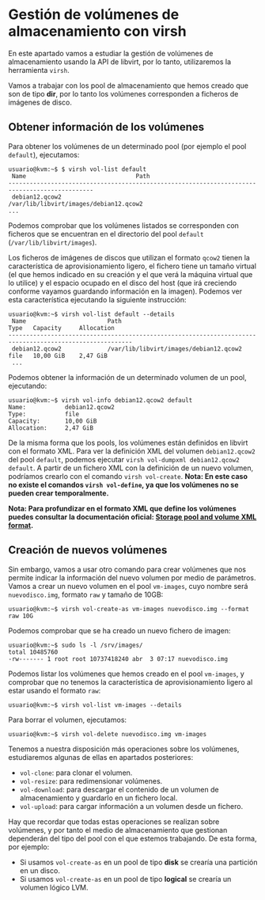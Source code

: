 # Gestión de volúmenes de almacenamiento con virsh

En este apartado vamos a estudiar la gestión de volúmenes de almacenamiento usando la API de libvirt, por lo tanto, utilizaremos la herramienta `virsh`. 

Vamos a trabajar con los pool de almacenamiento que hemos creado que son de tipo **dir**, por lo tanto los volúmenes corresponden a ficheros de imágenes de disco. 

## Obtener información de los volúmenes

Para obtener los volúmenes de un determinado pool (por ejemplo el pool `default`), ejecutamos:

```
usuario@kvm:~$ $ virsh vol-list default
 Name                               Path
----------------------------------------------------------------------------------------------
 debian12.qcow2                     /var/lib/libvirt/images/debian12.qcow2
...
```

Podemos comprobar que los volúmenes listados se corresponden con ficheros que se encuentran en el directorio del pool `default` (`/var/lib/libvirt/images`).

Los ficheros de imágenes de discos que utilizan el formato `qcow2` tienen la característica de aprovisionamiento ligero, el fichero tiene un tamaño virtual (el que hemos indicado en su creación y el que verá la máquina virtual que lo utilice) y el espacio ocupado en el disco del host (que irá creciendo conforme vayamos guardando información en la imagen). Podemos ver esta característica ejecutando la siguiente instrucción:

```
usuario@kvm:~$ virsh vol-list default --details
 Name                       Path                                        Type   Capacity     Allocation
---------------------------------------------------------------------------------------------------------
 debian12.qcow2             /var/lib/libvirt/images/debian12.qcow2      file   10,00 GiB    2,47 GiB
 ...
```

Podemos obtener la información de un determinado volumen de un pool, ejecutando:

```
usuario@kvm:~$ virsh vol-info debian12.qcow2 default
Name:           debian12.qcow2
Type:           file
Capacity:       10,00 GiB
Allocation:     2,47 GiB
```

De la misma forma que los pools, los volúmenes están definidos en libvirt con el formato XML. Para ver la definición XML del volumen `debian12.qcow2` del pool `default`, podemos ejecutar `virsh vol-dumpxml debian12.qcow2 default`. A partir de un fichero XML con la definición de un nuevo volumen, podríamos crearlo con el comando `virsh vol-create`. **Nota: En este caso no existe el comandos `virsh vol-define`, ya que los volúmenes no se pueden crear temporalmente.**

**Nota: Para profundizar en el formato XML que define los volúmenes puedes consultar la documentación oficial: [Storage pool and volume XML format](https://libvirt.org/formatstorage.html).**

## Creación de nuevos volúmenes

Sin embargo, vamos a usar otro comando para crear volúmenes que nos permite indicar la información del nuevo volumen por medio de parámetros. Vamos a crear un nuevo volumen en el pool `vm-images`, cuyo nombre será `nuevodisco.img`, formato `raw` y tamaño de 10GB:

```
usuario@kvm:~$ virsh vol-create-as vm-images nuevodisco.img --format raw 10G 
```

Podemos comprobar que se ha creado un nuevo fichero de imagen:

```
usuario@kvm:~$ sudo ls -l /srv/images/
total 10485760
-rw------- 1 root root 10737418240 abr  3 07:17 nuevodisco.img
```

Podemos listar los volúmenes que hemos creado en el pool `vm-images`, y comprobar que no tenemos la característica de aprovisionamiento ligero al estar usando el formato `raw`:

```
usuario@kvm:~$ virsh vol-list vm-images --details
```

Para borrar el volumen, ejecutamos:

```
usuario@kvm:~$ virsh vol-delete nuevodisco.img vm-images
```

Tenemos a nuestra disposición más operaciones sobre los volúmenes, estudiaremos algunas de ellas en apartados posteriores: 

* `vol-clone`: para clonar el volumen.
* `vol-resize`: para redimensionar volúmenes.
* `vol-download`: para descargar el contenido de un volumen de almacenamiento y guardarlo en un fichero local.
* `vol-upload`: para cargar información a un volumen desde un fichero.

Hay que recordar que todas estas operaciones se realizan sobre volúmenes, y por tanto el medio de almacenamiento que gestionan dependerán del tipo del pool con el que estemos trabajando. De esta forma, por ejemplo:

* Si usamos `vol-create-as` en un pool de tipo **disk** se crearía una partición en un disco.
* Si usamos `vol-create-as` en un pool de tipo **logical** se crearía un volumen lógico LVM.


